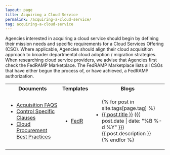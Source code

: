 ```yaml
---
layout: page
title: Acquiring a Cloud Service
permalink: /acquiring-a-cloud-service/
tag: acquiring-a-cloud-service
---
```

Agencies interested in acquiring a cloud service should begin by defining their mission needs and specific requirements for a Cloud Services Offering (CSO). Where applicable, Agencies should align their cloud acquisition approach to broader departmental cloud adoption / migration strategies. When researching cloud service providers, we advise that Agencies first check the FedRAMP Marketplace. The FedRAMP Marketplace lists all CSOs that have either begun the process of, or have achieved, a FedRAMP authorization.

<table>
<tr>
<th>Documents</th>
<th>Templates</th>
<th>Blogs</th>
</tr>
<td>
<ul>
<li><a href="/assets/resources/documents/Agency_Acquisition_FAQs.pdf">Acquisition FAQS</a></li>
<li><a href="/assets/resources/documents/Agency_Control_Specific_Contract_Clauses.pdf">Control Specific Clauses</a></li>
<li><a href="/assets/resources/documents/Agency_Cloud_Procurement_Best_Practices.pdf">Cloud Procurement Best Practices</a></li>
</ul>
</td>
<td>
<ul>
<li><a href="">FedR</a></li>
</ul>
</td>
<td>
<ul>
{% for post in site.tags[page.tag] %}
  <li><a href="{{ post.url }}">{{ post.title }}</a> ({{ post.date | date: "%B %-d %Y" }})<br>
    {{ post.description }}
  </li>
{% endfor %}
</ul>
</td>